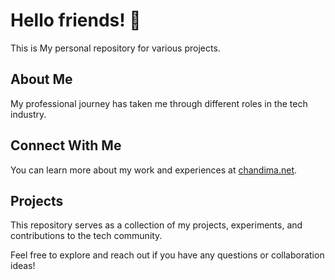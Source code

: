 # Hello friends! 👋

This is My personal repository for various projects.

## About Me

My professional journey has taken me through different roles in the tech industry.

## Connect With Me

You can learn more about my work and experiences at [chandima.net](https://chandima.net).

## Projects

This repository serves as a collection of my projects, experiments, and contributions to the tech community.

Feel free to explore and reach out if you have any questions or collaboration ideas!
